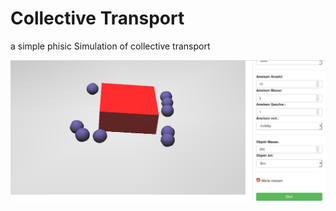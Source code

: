 # Collective Transport

a simple phisic Simulation of collective transport

![Screnshot](public/images/screenshot.png)
